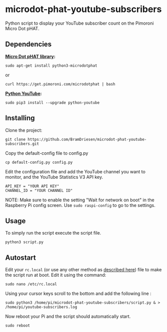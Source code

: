 # microdot-phat-youtube-subscribers

Python script to display your YouTube subscriber count on the Pimoroni Micro Dot pHAT.

## Dependencies

**[Micro Dot pHAT library][1]:**

    sudo apt-get install python3-microdotphat

or

    curl https://get.pimoroni.com/microdotphat | bash

**[Python YouTube][2]:**

    sudo pip3 install --upgrade python-youtube

## Installing

Clone the project:

    git clone https://github.com/BramDriesen/microdot-phat-youtube-subscribers.git

Copy the default-config file to config.py

    cp default-config.py config.py

Edit the configuration file and add the YouTube channel you want to monitor, and the YouTube Statistics V3 API key.

    API_KEY = "YOUR API KEY"
    CHANNEL_ID = "YOUR CHANNEL ID"

NOTE: Make sure to enable the setting "Wait for network on boot" in the Raspberry Pi config screen. Use `sudo raspi-config` to go to the settings.


## Usage

To simply run the script execute the script file.

    python3 script.py

## Autostart

Edit your `rc.local` (or use any other method as [described here][3]) file to make the script run at boot. Edit it using the command:

    sudo nano /etc/rc.local

Using your cursor keys scroll to the bottom and add the following line :

    sudo python3 /home/pi/microdot-phat-youtube-subscribers/script.py & > /home/pi/youtube-subscribers.log

Now reboot your Pi and the script should automatically start.

    sudo reboot

[1]: https://github.com/pimoroni/microdot-phat
[2]: https://github.com/sns-sdks/python-youtube
[3]: https://www.dexterindustries.com/howto/run-a-program-on-your-raspberry-pi-at-startup/